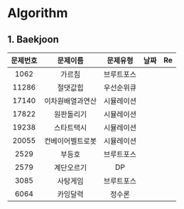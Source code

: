 # Algorithm

## 1. Baekjoon

|문제번호|문제이름|문제유형|날짜|Re|
|:---:|:---:|:---:|:---:|:---:|
|1062|가르침|브루트포스||
|11286|절댓값힙|우선순위큐||
|17140|이차원배열과연산|시뮬레이션|||
|17822|원판돌리기|시뮬레이션||
|19238|스타트택시|시뮬레이션||
|20055|컨베이어벨트로봇|시뮬레이션||
|2529|부등호|브루트포스||
|2579|계단오르기|DP||
|3085|사탕게임|브루트포스||
|6064|카잉달력|정수론||
